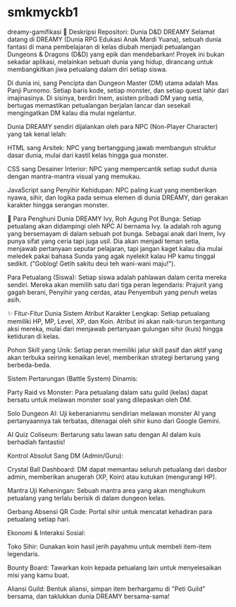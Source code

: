 # smkmyckb1
dreamy-gamifikasi
📜 Deskripsi Repositori: Dunia D&D DREAMY
Selamat datang di DREAMY (Dunia RPG Edukasi Anak Mardi Yuana), sebuah dunia fantasi di mana pembelajaran di kelas diubah menjadi petualangan Dungeons & Dragons (D&D) yang epik dan mendebarkan! Proyek ini bukan sekadar aplikasi, melainkan sebuah dunia yang hidup, dirancang untuk membangkitkan jiwa petualang dalam diri setiap siswa.

Di dunia ini, sang Pencipta dan Dungeon Master (DM) utama adalah Mas Panji Purnomo. Setiap baris kode, setiap monster, dan setiap quest lahir dari imajinasinya. Di sisinya, berdiri Inem, asisten pribadi DM yang setia, bertugas memastikan petualangan berjalan lancar dan sesekali mengingatkan DM kalau dia mulai ngelantur.

Dunia DREAMY sendiri dijalankan oleh para NPC (Non-Player Character) yang tak kenal lelah:

HTML sang Arsitek: NPC yang bertanggung jawab membangun struktur dasar dunia, mulai dari kastil kelas hingga gua monster.

CSS sang Desainer Interior: NPC yang mempercantik setiap sudut dunia dengan mantra-mantra visual yang memukau.

JavaScript sang Penyihir Kehidupan: NPC paling kuat yang memberikan nyawa, sihir, dan logika pada semua elemen di dunia DREAMY, dari gerakan karakter hingga serangan monster.

🌳 Para Penghuni Dunia DREAMY
Ivy, Roh Agung Pot Bunga: Setiap petualang akan didampingi oleh NPC AI bernama Ivy. Ia adalah roh agung yang bersemayam di dalam sebuah pot bunga. Sebagai anak dari Inem, Ivy punya sifat yang ceria tapi juga usil. Dia akan menjadi teman setia, menjawab pertanyaan seputar pelajaran, tapi jangan kaget kalau dia mulai meledek pakai bahasa Sunda yang agak nyelekit kalau HP kamu tinggal sedikit. ("Goblog! Getih sakitu deui teh wani-wani maju!").

Para Petualang (Siswa): Setiap siswa adalah pahlawan dalam cerita mereka sendiri. Mereka akan memilih satu dari tiga peran legendaris: Prajurit yang gagah berani, Penyihir yang cerdas, atau Penyembuh yang penuh welas asih.

✨ Fitur-Fitur Dunia
Sistem Atribut Karakter Lengkap: Setiap petualang memiliki HP, MP, Level, XP, dan Koin. Atribut ini akan naik-turun tergantung aksi mereka, mulai dari menjawab pertanyaan gulungan sihir (kuis) hingga ketiduran di kelas.

Pohon Skill yang Unik: Setiap peran memiliki jalur skill pasif dan aktif yang akan terbuka seiring kenaikan level, memberikan strategi bertarung yang berbeda-beda.

Sistem Pertarungan (Battle System) Dinamis:

Party Raid vs Monster: Para petualang dalam satu guild (kelas) dapat bersatu untuk melawan monster soal yang dilepaskan oleh DM.

Solo Dungeon AI: Uji keberanianmu sendirian melawan monster AI yang pertanyaannya tak terbatas, ditenagai oleh sihir kuno dari Google Gemini.

AI Quiz Coliseum: Bertarung satu lawan satu dengan AI dalam kuis berhadiah fantastis!

Kontrol Absolut Sang DM (Admin/Guru):

Crystal Ball Dashboard: DM dapat memantau seluruh petualang dari dasbor admin, memberikan anugerah (XP, Koin) atau kutukan (mengurangi HP).

Mantra Uji Keheningan: Sebuah mantra area yang akan menghukum petualang yang terlalu berisik di dalam dungeon kelas.

Gerbang Absensi QR Code: Portal sihir untuk mencatat kehadiran para petualang setiap hari.

Ekonomi & Interaksi Sosial:

Toko Sihir: Gunakan koin hasil jerih payahmu untuk membeli item-item legendaris.

Bounty Board: Tawarkan koin kepada petualang lain untuk menyelesaikan misi yang kamu buat.

Aliansi Guild: Bentuk aliansi, simpan item berhargamu di "Peti Guild" bersama, dan taklukkan dunia DREAMY bersama-sama!
